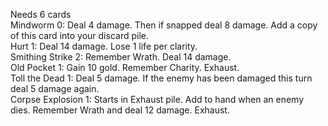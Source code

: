Needs 6 cards</br>
Mindworm	0: Deal 4 damage. Then if snapped deal 8 damage. Add a copy of this card into your discard pile.</br>
Hurt	1: Deal 14 damage. Lose 1 life per clarity.</br>
Smithing Strike	2: Remember Wrath. Deal 14 damage.</br>
Old Pocket	1: Gain 10 gold. Remember Charity. Exhaust.</br>
Toll the Dead	1: Deal 5 damage. If the enemy has been damaged this turn deal 5 damage again.</br>
Corpse Explosion	1: Starts in Exhaust pile. Add to hand when an enemy dies. Remember Wrath and deal 12 damage. Exhaust.</br>

